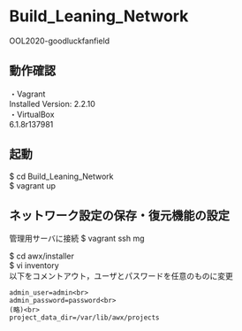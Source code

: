 # Build_Leaning_Network
OOL2020-goodluckfanfield

## 動作確認
・Vagrant<br>
Installed Version: 2.2.10
<br>
・VirtualBox<br>
6.1.8r137981

## 起動
$ cd Build_Leaning_Network<br>
$ vagrant up

## ネットワーク設定の保存・復元機能の設定
管理用サーバに接続
$ vagrant ssh mg<br>

$ cd awx/installer<br>
$ vi inventory<br>
以下をコメントアウト，ユーザとパスワードを任意のものに変更<br>

```
admin_user=admin<br>
admin_password=password<br>
(略)<br>
project_data_dir=/var/lib/awx/projects
```


